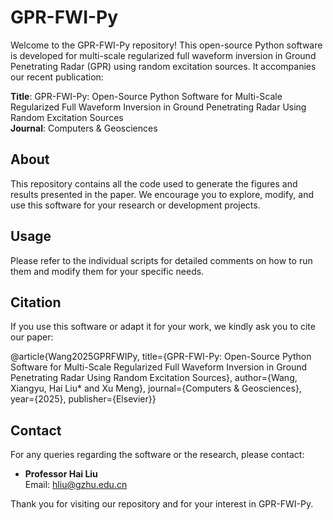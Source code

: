 # GPR-FWI-Py

Welcome to the GPR-FWI-Py repository! This open-source Python software is developed for multi-scale regularized full waveform inversion in Ground Penetrating Radar (GPR) using random excitation sources. It accompanies our recent publication:

**Title**: GPR-FWI-Py: Open-Source Python Software for Multi-Scale Regularized Full Waveform Inversion in Ground Penetrating Radar Using Random Excitation Sources  
**Journal**: Computers & Geosciences  

## About
This repository contains all the code used to generate the figures and results presented in the paper. We encourage you to explore, modify, and use this software for your research or development projects.

## Usage
Please refer to the individual scripts for detailed comments on how to run them and modify them for your specific needs.

## Citation
If you use this software or adapt it for your work, we kindly ask you to cite our paper:

@article{Wang2025GPRFWIPy, 
title={GPR-FWI-Py: Open-Source Python Software for Multi-Scale Regularized Full Waveform Inversion in Ground Penetrating Radar Using Random Excitation Sources}, 
author={Wang, Xiangyu, Hai Liu* and Xu Meng}, 
journal={Computers & Geosciences}, 
year={2025}, 
publisher={Elsevier}}

## Contact
For any queries regarding the software or the research, please contact:
- **Professor Hai Liu**  
  Email: [hliu@gzhu.edu.cn](mailto:hliu@gzhu.edu.cn)

Thank you for visiting our repository and for your interest in GPR-FWI-Py.

